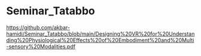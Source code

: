 # Seminar_Tatabbo

https://github.com/akbar-hamidi/Seminar_Tatabbo/blob/main/Designing%20VR%20for%20Understanding%20Physiological%20Effects%20of%20Embodiment%20and%20Multi-sensory%20Modalities.pdf
